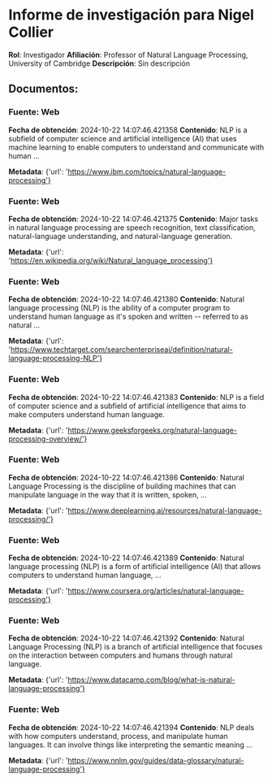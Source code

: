 # Informe de investigación para Nigel Collier

**Rol**: Investigador
**Afiliación**: Professor of Natural Language Processing, University of Cambridge
**Descripción**: Sin descripción

## Documentos:

### Fuente: Web
**Fecha de obtención**: 2024-10-22 14:07:46.421358
**Contenido**:
NLP is a subfield of computer science and artificial intelligence (AI) that uses machine learning to enable computers to understand and communicate with human ...

**Metadata**: {'url': 'https://www.ibm.com/topics/natural-language-processing'}

### Fuente: Web
**Fecha de obtención**: 2024-10-22 14:07:46.421375
**Contenido**:
Major tasks in natural language processing are speech recognition, text classification, natural-language understanding, and natural-language generation.

**Metadata**: {'url': 'https://en.wikipedia.org/wiki/Natural_language_processing'}

### Fuente: Web
**Fecha de obtención**: 2024-10-22 14:07:46.421380
**Contenido**:
Natural language processing (NLP) is the ability of a computer program to understand human language as it's spoken and written -- referred to as natural ...

**Metadata**: {'url': 'https://www.techtarget.com/searchenterpriseai/definition/natural-language-processing-NLP'}

### Fuente: Web
**Fecha de obtención**: 2024-10-22 14:07:46.421383
**Contenido**:
NLP is a field of computer science and a subfield of artificial intelligence that aims to make computers understand human language.

**Metadata**: {'url': 'https://www.geeksforgeeks.org/natural-language-processing-overview/'}

### Fuente: Web
**Fecha de obtención**: 2024-10-22 14:07:46.421386
**Contenido**:
Natural Language Processing is the discipline of building machines that can manipulate language in the way that it is written, spoken, ...

**Metadata**: {'url': 'https://www.deeplearning.ai/resources/natural-language-processing/'}

### Fuente: Web
**Fecha de obtención**: 2024-10-22 14:07:46.421389
**Contenido**:
Natural language processing (NLP) is a form of artificial intelligence (AI) that allows computers to understand human language, ...

**Metadata**: {'url': 'https://www.coursera.org/articles/natural-language-processing'}

### Fuente: Web
**Fecha de obtención**: 2024-10-22 14:07:46.421392
**Contenido**:
Natural Language Processing (NLP) is a branch of artificial intelligence that focuses on the interaction between computers and humans through natural language.

**Metadata**: {'url': 'https://www.datacamp.com/blog/what-is-natural-language-processing'}

### Fuente: Web
**Fecha de obtención**: 2024-10-22 14:07:46.421394
**Contenido**:
NLP deals with how computers understand, process, and manipulate human languages. It can involve things like interpreting the semantic meaning ...

**Metadata**: {'url': 'https://www.nnlm.gov/guides/data-glossary/natural-language-processing'}

